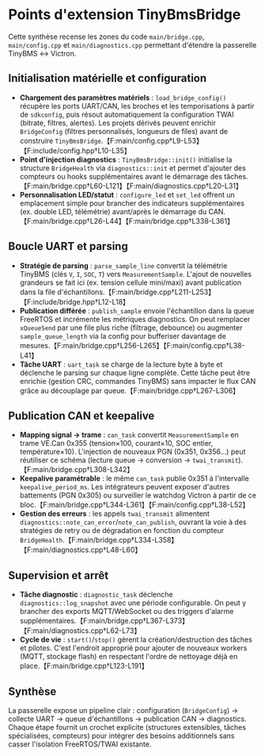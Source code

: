 # Points d'extension TinyBmsBridge

Cette synthèse recense les zones du code `main/bridge.cpp`, `main/config.cpp` et `main/diagnostics.cpp` permettant d'étendre la passerelle TinyBMS ↔ Victron.

## Initialisation matérielle et configuration
- **Chargement des paramètres matériels** : `load_bridge_config()` récupère les ports UART/CAN, les broches et les temporisations à partir de `sdkconfig`, puis résout automatiquement la configuration TWAI (bitrate, filtres, alertes). Les projets dérivés peuvent enrichir `BridgeConfig` (filtres personnalisés, longueurs de files) avant de construire `TinyBmsBridge`.【F:main/config.cpp†L9-L53】【F:include/config.hpp†L10-L35】
- **Point d'injection diagnostics** : `TinyBmsBridge::init()` initialise la structure `BridgeHealth` via `diagnostics::init` et permet d'ajouter des compteurs ou hooks supplémentaires avant le démarrage des tâches.【F:main/bridge.cpp†L60-L121】【F:main/diagnostics.cpp†L20-L31】
- **Personnalisation LED/statut** : `configure_led` et `set_led` offrent un emplacement simple pour brancher des indicateurs supplémentaires (ex. double LED, télémétrie) avant/après le démarrage du CAN.【F:main/bridge.cpp†L26-L44】【F:main/bridge.cpp†L338-L361】

## Boucle UART et parsing
- **Stratégie de parsing** : `parse_sample_line` convertit la télémétrie TinyBMS (clés `V`, `I`, `SOC`, `T`) vers `MeasurementSample`. L'ajout de nouvelles grandeurs se fait ici (ex. tension cellule mini/maxi) avant publication dans la file d'échantillons.【F:main/bridge.cpp†L211-L253】【F:include/bridge.hpp†L12-L18】
- **Publication différée** : `publish_sample` envoie l'échantillon dans la queue FreeRTOS et incrémente les métriques diagnostics. On peut remplacer `xQueueSend` par une file plus riche (filtrage, debounce) ou augmenter `sample_queue_length` via la config pour bufferiser davantage de mesures.【F:main/bridge.cpp†L256-L265】【F:main/config.cpp†L38-L41】
- **Tâche UART** : `uart_task` se charge de la lecture byte à byte et déclenche le parsing sur chaque ligne complète. Cette tâche peut être enrichie (gestion CRC, commandes TinyBMS) sans impacter le flux CAN grâce au découplage par queue.【F:main/bridge.cpp†L267-L306】

## Publication CAN et keepalive
- **Mapping signal → trame** : `can_task` convertit `MeasurementSample` en trame VE.Can 0x355 (tension×100, courant×10, SOC entier, température×10). L'injection de nouveaux PGN (0x351, 0x356…) peut réutiliser ce schéma (lecture queue → conversion → `twai_transmit`).【F:main/bridge.cpp†L308-L342】
- **Keepalive paramétrable** : le même `can_task` publie 0x351 à l'intervalle `keepalive_period_ms`. Les intégrateurs peuvent exposer d'autres battements (PGN 0x305) ou surveiller le watchdog Victron à partir de ce bloc.【F:main/bridge.cpp†L344-L361】【F:main/config.cpp†L38-L52】
- **Gestion des erreurs** : les appels `twai_transmit` alimentent `diagnostics::note_can_error`/`note_can_publish`, ouvrant la voie à des stratégies de retry ou de dégradation en fonction du compteur `BridgeHealth`.【F:main/bridge.cpp†L334-L358】【F:main/diagnostics.cpp†L48-L60】

## Supervision et arrêt
- **Tâche diagnostic** : `diagnostic_task` déclenche `diagnostics::log_snapshot` avec une période configurable. On peut y brancher des exports MQTT/WebSocket ou des triggers d'alarme supplémentaires.【F:main/bridge.cpp†L367-L373】【F:main/diagnostics.cpp†L62-L73】
- **Cycle de vie** : `start()`/`stop()` gèrent la création/destruction des tâches et pilotes. C'est l'endroit approprié pour ajouter de nouveaux workers (MQTT, stockage flash) en respectant l'ordre de nettoyage déjà en place.【F:main/bridge.cpp†L123-L191】

## Synthèse
La passerelle expose un pipeline clair : configuration (`BridgeConfig`) → collecte UART → queue d'échantillons → publication CAN → diagnostics. Chaque étape fournit un crochet explicite (structures extensibles, tâches spécialisées, compteurs) pour intégrer des besoins additionnels sans casser l'isolation FreeRTOS/TWAI existante.
